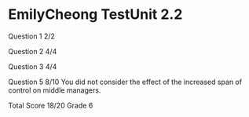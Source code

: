 # EmilyCheong TestUnit 2.2

Question 1      2/2

Question 2      4/4

Question 3      4/4

Question 5      8/10
                You did not consider the effect of the increased span of control
                on middle managers.

Total Score     18/20 Grade 6

